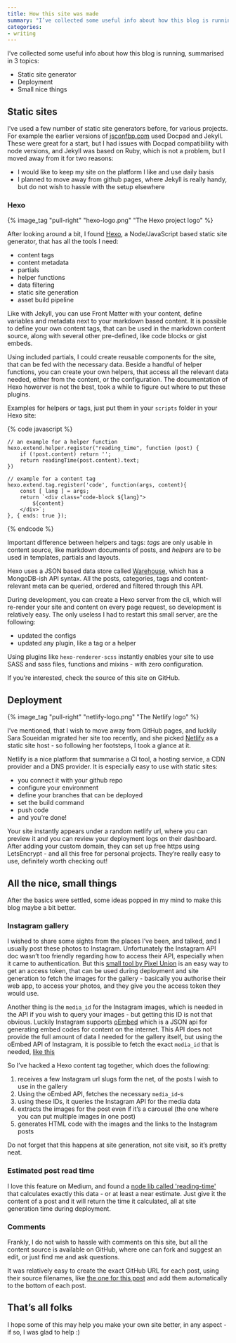```yaml
---
title: How this site was made
summary: "I’ve collected some useful info about how this blog is running, summarised in 3 topics: static site generator, deployment and some small nice details"
categories:
- writing
---
```


I’ve collected some useful info about how this blog is running, summarised in 3 topics:
* Static site generator
* Deployment
* Small nice things

## Static sites
I’ve used a few number of static site generators before, for various projects. For example the earlier versions of [jsconfbp.com](jsconfbp.com) used Docpad and Jekyll. These were great for a start, but I had issues with Docpad compatibility with node versions, and Jekyll was based on Ruby, which is not a problem, but I moved away from it for two reasons:

* I would like to keep my site on the platform I like and use daily basis
* I planned to move away from github pages, where Jekyll is really handy, but do not wish to hassle with the setup elsewhere

### Hexo

{% image_tag "pull-right" "hexo-logo.png" "The Hexo project logo" %}

After looking around a bit, I found [Hexo](https://hexo.io/), a Node/JavaScript based static site generator, that has all the tools I need:

* content tags
* content metadata
* partials
* helper functions
* data filtering
* static site generation
* asset build pipeline

Like with Jekyll, you can use Front Matter with your content, define variables and metadata next to your markdown based content.
It is possible to define your own content tags, that can be used in the markdown content source, along with several other pre-defined, like code blocks or gist embeds.

Using included partials, I could create reusable components for the site, that can be fed with the necessary data. Beside a handful of helper functions, you can create your own helpers, that access all the relevant data needed, either from the content, or the configuration. The documentation of Hexo howerver is not the best, took a while to figure out where to put these plugins.

Examples for helpers or tags, just put them in your `scripts` folder in your Hexo site:

{% code javascript %}

    // an example for a helper function
    hexo.extend.helper.register("reading_time", function (post) {
        if (!post.content) return '';
        return readingTime(post.content).text;
    })

    // example for a content tag
    hexo.extend.tag.register('code', function(args, content){    
        const [ lang ] = args;
        return `<div class="code-block ${lang}">
            ${content}
        </div>`;
    }, { ends: true });
{% endcode %}

Important difference between helpers and tags: _tags_ are only usable in content source, like markdown documents of posts, and _helpers_ are to be used in templates, partials and layouts.

Hexo uses a JSON based data store called [Warehouse](https://github.com/hexojs/warehouse), which has a MongoDB-ish API syntax. All the posts, categories, tags and content-relevant meta can be queried, ordered and filtered through this API.

During development, you can create a Hexo server from the cli, which will re-render your site and content on every page request, so development is relatively easy. The only useless I had to restart this small server, are the following:
* updated the configs
* updated any plugin, like a tag or a helper

Using plugins like `hexo-renderer-scss`  instantly enables your site to use SASS and sass files, functions and mixins - with zero configuration.

If you’re interested, check the source of this site on GitHub.

## Deployment

{% image_tag "pull-right" "netlify-logo.png" "The Netlify logo" %}

I’ve mentioned, that I wish to move away from GitHub pages, and luckily Sara Soueidan migrated her site too recently, and she picked [Netlify](https://www.netlify.com/) as a static site host - so following her footsteps, I took a glance at it.

Netlify is a nice platform that summarise a CI tool, a hosting service, a CDN provider and a  DNS provider. It is especially easy to use with static sites:

* you connect it with your github repo
* configure your environment
* define your branches that can be deployed
* set the build command
* push code
* and you’re done!

Your site instantly appears under a random netlify url, where you can preview it and you can review your deployment logs on their dashboard.
After adding your custom domain, they can set up free https using LetsEncrypt - and all this free for personal projects. They’re really easy to use, definitely worth checking out!

## All the nice, small things
After the basics were settled, some ideas popped in my mind to make this blog maybe a bit better.

### Instagram gallery

I wished to share some sights from the places I’ve been, and talked, and I usually post these photos to Instagram. Unfortunately the Instagram API doc wasn’t too friendly regarding how to access their API, especially when it came to authentication. But this [small tool by Pixel Union](http://instagram.pixelunion.net/) is an easy way to get an access token, that can be used during deployment and site generation to fetch the images for the gallery - basically you authorise their web app, to access your photos, and they give you the access token they would use.

Another thing is the `media_id` for the Instagram images, which is needed in the API if you wish to query your images - but getting this ID is not that obvious. Luckily Instagram supports [oEmbed](https://oembed.com/) which is a JSON api for generating embed codes for content on the internet. This API does not provide the full amount of data I needed for the gallery itself, but using the oEmbed API of Instagram, it is possible to fetch the exact `media_id` that is needed, [like this](https://api.instagram.com/oembed/?url=http://instagram.com/p/BaL_uqIBz3Q/)

So I’ve hacked a Hexo content tag together, which does the following:

1. receives a few Instagram url slugs form the net, of the posts I wish to use in the gallery
2. Using the oEmbed API, fetches the necessary `media_id`-s
3. using these IDs, it queries the Instagram API for the media data
4. extracts the images for the post even if it’s a carousel (the one where you can put multiple images in one post)
5. generates HTML code with the images and the links to the Instagram posts

Do not forget that this happens at site generation, not site visit, so it’s pretty neat.

### Estimated post read time

I love this feature on Medium, and found a [node lib called 'reading-time'](https://www.npmjs.com/package/reading-time) that calculates exactly this data - or at least a near estimate. Just give it the content of a post and it will return the time it calculated, all at site generation time during deployment.

### Comments

Frankly, I do not wish to hassle with comments on this site, but all the content source is available on GitHub, where one can fork and suggest an edit, or just find me and ask questions.

It was relatively easy to create the exact GitHub URL for each post, using their source filenames, like [the one for this post]() and add them automatically to the bottom of each post.

## That’s all folks
I hope some of this may help you make your own site better, in any aspect - if so, I was glad to help :)




